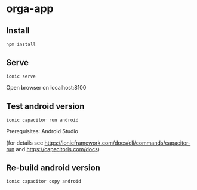 # orga-app

## Install
`npm install`

## Serve
`ionic serve`

Open browser on localhost:8100

## Test android version
`ionic capacitor run android`

Prerequisites: Android Studio 

(for details see https://ionicframework.com/docs/cli/commands/capacitor-run and https://capacitorjs.com/docs)

## Re-build android version
`ionic capacitor copy android`
